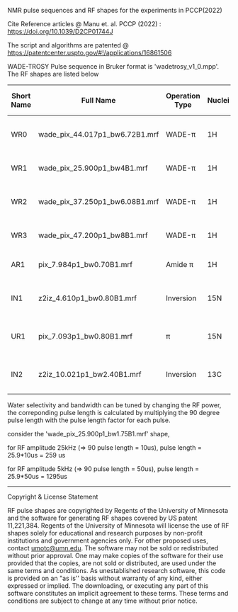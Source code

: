 NMR pulse sequences and RF shapes for the experiments in PCCP(2022)

Cite Reference articles @  Manu et. al. PCCP (2022) : https://doi.org/10.1039/D2CP01744J

The script and algorithms are patented @ https://patentcenter.uspto.gov/#!/applications/16861506



WADE-TROSY Pulse sequence in Bruker format is 'wadetrosy_v1_0.mpp'. The RF shapes are listed below

|Short Name | Full Name| Operation Type  | Nuclei | Pulse Length factor | Pulse Length |   Bandwidth | reference  PCCP(2022)|
| -------------   | -------------   | ------------- | ------------- | ------------- | ------------- | ------------- | ------------- |
| WR0 | wade_pix_44.017p1_bw6.72B1.mrf   | WADE-π    | 1H 	| 44.017| 44.017*50us = 2200.85us (@ B1 = 5kHz)	|   6.72*B1  | Figure 1 |
| WR1 | wade_pix_25.900p1_bw4B1.mrf   | WADE-π    | 1H 	| 25.9| 25.9*50us = 1295us (@ B1 = 5kHz)	|   4*B1  | Figure S6 |
| WR2 | wade_pix_37.250p1_bw6.08B1.mrf   | WADE-π    | 1H 	| 37.25| 37.25*50us = 1862.5us (@ B1 = 5kHz) 	|  6.08*B1 | Figure S6 |
| WR3 | wade_pix_47.200p1_bw8B1.mrf   | WADE-π    | 1H 	| 47.2| 47.2*50us = 2360us (@ B1 = 5kHz)	|  8*B1 | Figure S6 |
| AR1 | pix_7.984p1_bw0.70B1.mrf   | Amide π    | 1H 	| 7.984| 7.984*10us = 79.84us (@ B1 = 25kHz)	|  0.7*B1 | Figure 2 |
| IN1 | z2iz_4.610p1_bw0.80B1.mrf   | Inversion    | 15N 	|4.610|4.610*35us = 161.35us (@ B1 = 7.1429kHz)	|   0.8*B1 | Figure 2 |
| UR1 | pix_7.093p1_bw0.80B1.mrf   | π    | 15N 	|7.093|7.093*35us = 248.255us (@ B1 = 7.1429kHz)	|   0.8*B1 | Figure 2 |
| IN2 | z2iz_10.021p1_bw2.40B1.mrf  | Inversion    | 13C 	|10.021|10.021*12us = 12.252 us (@ B1 = 20.8333kHz)	|  2.4*B1 | Figure 2 |



Water selectivity and bandwidth can be tuned by changing the RF power, the correponding pulse length is calculated by multiplying the 90 degree pulse length with the pulse length factor for each pulse. 

consider the 'wade_pix_25.900p1_bw1.75B1.mrf' shape,

for RF amplitude 25kHz (=> 90 pulse length = 10us), pulse length = 25.9*10us = 259 us 

for RF amplitude 5kHz (=> 90 pulse length = 50us), pulse length = 25.9*50us = 1295us 
 

------------------------------------------------------------------------------




Copyright & License Statement

RF pulse shapes are copyrighted by Regents of the University of Minnesota and the software for generating RF shapes covered by US patent 11,221,384. Regents of the University of Minnesota will license the use of RF shapes solely for educational and research purposes by non-profit institutions and government agencies only. For other proposed uses, contact umotc@umn.edu. The software may not be sold or redistributed without prior approval. One may make copies of the software for their use provided that the copies, are not sold or distributed, are used under the same terms and conditions. As unestablished research software, this code is provided on an "as is'' basis without warranty of any kind, either expressed or implied. The downloading, or executing any part of this software constitutes an implicit agreement to these terms. These terms and conditions are subject to change at any time without prior notice.
